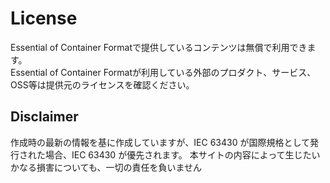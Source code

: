 # License

Essential of Container Formatで提供しているコンテンツは無償で利用できます。  
Essential of Container Formatが利用している外部のプロダクト、サービス、OSS等は提供元のライセンスを確認ください。

## Disclaimer

作成時の最新の情報を基に作成していますが、IEC 63430 が国際規格として発行された場合、IEC 63430 が優先されます。
本サイトの内容によって生じたいかなる損害についても、一切の責任を負いません
